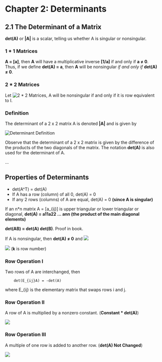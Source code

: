 # Chapter 2: Determinants

## 2.1 The Determinant of a Matrix

**det(A)** or **|A|** is a scalar, telling us whether A is singular or nonsingular.

### 1 * 1 Matrices

**A = [a]**, then **A** will have a multiplicative inverse **[1/a]** if and only if **a ≠ 0**. Thus, if we define **det(A) = a**, then **A** will be nonsingular _if and only if_ **det(A) ≠ 0**.

### 2 * 2 Matrices

Let ![2 * 2 Matrices](https://latex.codecogs.com/svg.latex?A=\begin{bmatrix}a_{11}&&a_{12}\\a_{21}&&a_{22}\end{bmatrix}), A will be nonsingular if and only if it is row equivalent to I.

### **Definition**

The determinant of a 2 x 2 matrix A is denoted **|A|** and is given by

![Determinant Definition](https://latex.codecogs.com/svg.latex?\begin{vmatrix}a_{11}&&a_{12}\\a_{21}&&a_{22}\end{vmatrix}=a_{11}a_{22}-a_{12}a_{21})

Observe that the determinant of a 2 x 2 matrix is given by the difference of the products of the two diagonals of the matrix.
The notation **det(A)** is also used for the determinant of A.

...

## Properties of Determinants

- det(A^T) = det(A)
- If A has a row (column) of all 0, det(A) = 0
- If any 2 rows (columns) of A are equal, det(A) = 0 **(since A is singular)**

If an n*n matrix A = [a_{ij}] is upper triangular or lower triangular or diagonal, **det(A) = a11a22 ... ann (the product of the main diagonal elements)**

**det(AB) = det(A) det(B)**. Proof in book.

If A is nonsingular, then **det(A) ≠ 0** and ![](https://latex.codecogs.com/svg.latex?det[A^{-1}]=\frac{1}{det[A]})

![](https://latex.codecogs.com/svg.latex?det[kA]=k^ndet[A]) (**k** is row number)

### Row Operation I

Two rows of A are interchanged, then

        det(E_{ij}A) = -det(A)

where E_{ij} is the elementary matrix that swaps rows i and j.

### Row Operation II

A row of A is multiplied by a nonzero constant. (**Constant \* det(A)**)

![](https://latex.codecogs.com/svg.latex?det[EA]=\mathbf{a}det[A]) <!-- [] To Bypass Atom Link Breakage -->

### Row Operation III

A multiple of one row is added to another row. (**det(A) Not Changed**)

![](https://latex.codecogs.com/svg.latex?det[EA]=det[A]) <!-- [] To Bypass Atom Link Breakage -->
